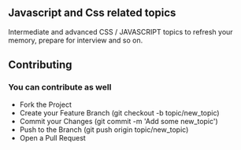 ## Javascript and Css related topics 

Intermediate and advanced CSS / JAVASCRIPT topics to refresh your memory, prepare for interview and so on.

## Contributing
### You can contribute as well 

* Fork the Project
* Create your Feature Branch (git checkout -b topic/new_topic)
* Commit your Changes (git commit -m 'Add some new_topic')
* Push to the Branch (git push origin topic/new_topic)
* Open a Pull Request
